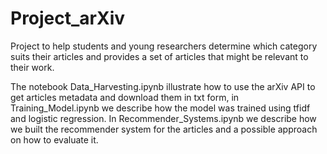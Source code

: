 # Project_arXiv
Project to help students and young researchers determine which category suits their articles and provides a set of articles that might be relevant to their work.

The notebook Data_Harvesting.ipynb illustrate how to use the arXiv API to get articles metadata and download them in txt form, in Training_Model.ipynb we describe how the model was trained using tfidf and logistic regression. In Recommender_Systems.ipynb we describe how we built the recommender system for the articles and a possible approach on how to evaluate it.
